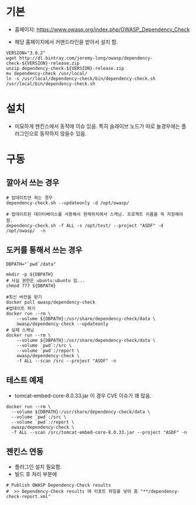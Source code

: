 
# 기본
* 홈페이지: https://www.owasp.org/index.php/OWASP_Dependency_Check

* 해당 홈페이지에서 커맨드라인을 받아서 설치 함.
```
VERSION="3.0.2"
wget http://dl.bintray.com/jeremy-long/owasp/dependency-check-${VERSION}-release.zip
unzip dependency-check-${VERSION}-release.zip
mv dependency-check /usr/local/
ln -s /usr/local/dependency-check/bin/dependency-check.sh /usr/local/bin/dependency-check.sh
```


# 설치
* 미묘하게 젠킨스에서 동작에 이슈 있음. 특히 슬레이브 노드가 따로 놀경우에는 플러그인으로 동작하지 않을수 있음.


# 구동
## 깔아서 쓰는 경우
```
# 업데이트만 하는 경우
dependency-check.sh --updateonly -d /opt/owasp/

# 업데이트된 데이터베이스를 사용해서 현재위치에서 스캐닝. 프로젝트 이름을 꼭 지정해야 함.
dependency-check.sh -f ALL -s /opt/test/ --project "ASDF" -d /opt/owasp/  -n
```

## 도커를 통해서 쓰는 경우

```
DBPATH="`pwd`/data"

mkdir -p ${DBPATH}
# 사실 권한은 ubuntu:ubuntu 임...
chmod 777 ${DBPATH}

#최신 버전을 받기
docker pull owasp/dependency-check
#업데이트 하기
docker run --rm \
    --volume ${DBPATH}:/usr/share/dependency-check/data \
    owasp/dependency-check --updateonly
# 실제 스캐닝
docker run --rm \
    --volume ${DBPATH}:/usr/share/dependency-check/data \
    --volume `pwd`:/src \
    --volume `pwd`:/report \
    owasp/dependency-check \
    -f ALL --scan /src --project "ASDF" -n
```

## 테스트 예제
* tomcat-embed-core-8.0.33.jar 이 경우 CVE 이슈가 꽤 많음.
```
docker run --rm \
  --volume ${DBPATH}:/usr/share/dependency-check/data \
  --volume `pwd`:/src \
  --volume `pwd`:/report \
  owasp/dependency-check \
  -f ALL --scan /src/tomcat-embed-core-8.0.33.jar --project "ASDF" -n
```

## 젠킨스 연동
* 플러그인 설치 필요함.
* 빌드 후 처리 부분에
```
# Publish OWASP Dependency-Check results
#  >> Dependency-Check results 에 리포트 파일을 넣어 줌 "**/dependency-check-report.xml"
```
